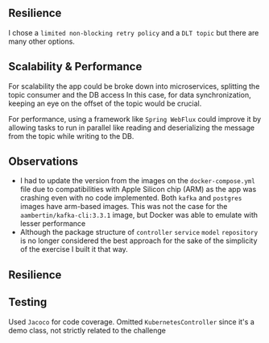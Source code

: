 ## Resilience
I chose a `limited non-blocking retry policy` and a `DLT topic` but there are many other options.

## Scalability & Performance
For scalability the app could be broke down into microservices, splitting the topic consumer and the DB access
In this case, for data synchronization, keeping an eye on the offset of the topic would be crucial.

For performance, using a framework like `Spring WebFlux` could improve it by allowing tasks to run in parallel
like reading and deserializing the message from the topic while writing to the DB.

## Observations
- I had to update the version from the images on the `docker-compose.yml` file due to compatibilities with Apple Silicon
chip (ARM) as the app was crashing even with no code implemented. Both `kafka` and `postgres` images have arm-based images.
This was not the case for the `aambertin/kafka-cli:3.3.1` image, but Docker was able to emulate with lesser performance
- Although the package structure of `controller` `service` `model` `repository` is no longer considered the best approach
for the sake of the simplicity of the exercise I built it that way.

## Resilience

## Testing
Used `Jacoco` for code coverage. Omitted `KubernetesController` since it's a demo class, not strictly related to the challenge
